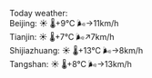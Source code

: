 Today weather:  
Beijing: ☀️   🌡️+9°C 🌬️→11km/h  
Tianjin: ☀️   🌡️+7°C 🌬️↗7km/h  
Shijiazhuang: ☀️   🌡️+13°C 🌬️→8km/h  
Tangshan: ☀️   🌡️+8°C 🌬️→13km/h  
